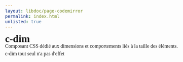 ```yaml
---
layout: libdoc/page-codemirror
permalink: index.html
unlisted: true
---
```

<h1 class="c-dim m-w-3t m-o-auto">c-dim</h1>
<p class="c-dim m-w-6t">Composant CSS dédié aux dimensions et comportements liés à la taille des éléments.</p>
<p class="c-dim">c-dim tout seul n'a pas d'effet</p>
<!-- DEMO UNIQUEMENT -->
<style>
    body {
        padding: var(--ita-spacing-4);
        background-color: var(--ita-color-primary-900);
        color: var(--ita-color-primary-200);
        font-family: var(--ita-font-family-mono);
        font-size: 1rem;
        line-height: 1.5rem;
        padding-bottom: 50vh;
    }
    .c-dim {
        background-color: var(--ita-color-primary-500);
        color: var(--ita-color-primary-900);
        border: var(--ita-border-6);
        padding: var(--ita-spacing-4);
    }
    h1, p {
        margin: 0;
        padding: 0;
    }
</style>
